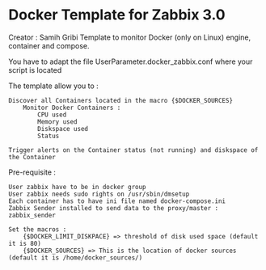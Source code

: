 # Docker Template for Zabbix 3.0
Creator : Samih Gribi
Template to monitor Docker (only on Linux) engine, container and compose.

You have to adapt the file UserParameter.docker_zabbix.conf where your script is located

The template allow you to : 

	Discover all Containers located in the macro {$DOCKER_SOURCES}
		Monitor Docker Containers :
			CPU used
			Memory used
			Diskspace used
			Status
		
	Trigger alerts on the Container status (not running) and diskspace of the Container
	
Pre-requisite : 


	User zabbix have to be in docker group
	User zabbix needs sudo rights on /usr/sbin/dmsetup
	Each container has to have ini file named docker-compose.ini
	Zabbix Sender installed to send data to the proxy/master : zabbix_sender
	
	Set the macros : 
		{$DOCKER_LIMIT_DISKPACE} => threshold of disk used space (default it is 80)
		{$DOCKER_SOURCES} => This is the location of docker sources (default it is /home/docker_sources/)
		